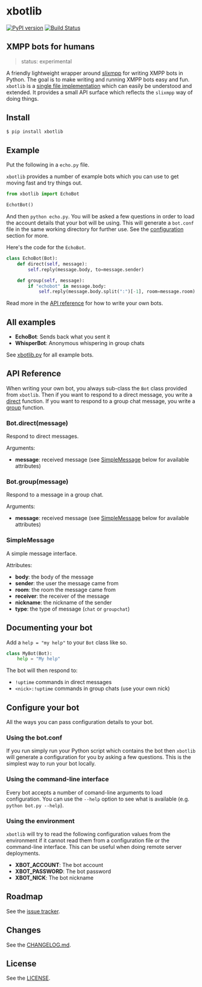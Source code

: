 # xbotlib

[![PyPI version](https://badge.fury.io/py/xbotlib.svg)](https://badge.fury.io/py/xbotlib)
[![Build Status](https://drone.autonomic.zone/api/badges/decentral1se/xbotlib/status.svg?ref=refs/heads/main)](https://drone.autonomic.zone/decentral1se/xbotlib)

## XMPP bots for humans

> status: experimental

A friendly lightweight wrapper around
[slixmpp](https://slixmpp.readthedocs.io/) for writing XMPP bots in Python. The
goal is to make writing and running XMPP bots easy and fun. `xbotlib` is a
[single file implementation](./xbotlib.py) which can easily be understood and
extended. It provides a small API surface which reflects the `slixmpp` way of
doing things.

## Install

```sh
$ pip install xbotlib
```

## Example

Put the following in a `echo.py` file.

`xbotlib` provides a number of example bots which you can use to get moving
fast and try things out.

```python
from xbotlib import EchoBot

EchotBot()
```

And then `python echo.py`. You will be asked a few questions in order to load
the account details that your bot will be using. This will generate a
`bot.conf` file in the same working directory for further use. See the
[configuration](#configure-your-bot) section for more.

Here's the code for the `EchoBot`.

```python
class EchoBot(Bot):
    def direct(self, message):
        self.reply(message.body, to=message.sender)

    def group(self, message):
        if "echobot" in message.body:
            self.reply(message.body.split(":")[-1], room=message.room)
```

Read more in the [API reference](#api-reference) for how to write your own bots.

## All examples

- **EchoBot**: Sends back what you sent it
- **WhisperBot**: Anonymous whispering in group chats

See [xbotlib.py](./xbotlib.py) for all example bots.

## API Reference

When writing your own bot, you always sub-class the `Bot` class provided from
`xbotlib`. Then if you want to respond to a direct message, you write a
[direct](#botdirectmessage) function. If you want to respond to a group chat
message, you write a [group](#botgroupmessage) function.

### Bot.direct(message)

Respond to direct messages.

Arguments:

- **message**: received message (see [SimpleMessage](#simplemessage) below for available attributes)

### Bot.group(message)

Respond to a message in a group chat.

Arguments:

- **message**: received message (see [SimpleMessage](#simplemessage) below for available attributes)

### SimpleMessage

A simple message interface.

Attributes:

- **body**: the body of the message
- **sender**: the user the message came from
- **room**: the room the message came from
- **receiver**: the receiver of the message
- **nickname**: the nickname of the sender
- **type**: the type of message (`chat` or `groupchat`)

## Documenting your bot

Add a `help = "my help"` to your `Bot` class like so.

```python
class MyBot(Bot):
    help = "My help"
```

The bot will then respond to:

- `!uptime` commands in direct messages
- `<nick>:!uptime` commands in group chats (use your own nick)

## Configure your bot

All the ways you can pass configuration details to your bot.

### Using the bot.conf

If you run simply run your Python script which contains the bot then `xbotlib`
will generate a configuration for you by asking a few questions. This is the
simplest way to run your bot locally.

### Using the command-line interface

Every bot accepts a number of comand-line arguments to load configuration. You
can use the `--help` option to see what is available (e.g. `python bot.py --help`).

### Using the environment

`xbotlib` will try to read the following configuration values from the
environment if it cannot read them from a configuration file or the
command-line interface. This can be useful when doing remote server
deployments.

- **XBOT_ACCOUNT**: The bot account
- **XBOT_PASSWORD**: The bot password
- **XBOT_NICK**: The bot nickname

## Roadmap

See the [issue tracker](https://git.autonomic.zone/decentral1se/xbotlib/issues).

## Changes

See the [CHANGELOG.md](./CHANGELOG.md).

## License

See the [LICENSE](./LICENSE.md).
